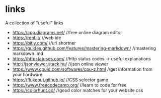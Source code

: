 # links
A collection of "useful" links

- https://app.diagrams.net/ //free online diagram editor
- https://repl.it/ //web ide
- https://bitly.com/ //url shortner
- https://guides.github.com/features/mastering-markdown/ //mastering markdown .md
- https://httpstatuses.com/ //http status codes -> useful explanations
- http://jsonviewer.stack.hu/ //json online viewer
- https://www.cpuid.com/softwares/cpu-z.html //get information from your hardware
- https://flukeout.github.io/ //CSS selector game
- https://www.freecodecamp.org/ //learn to code for free
- https://colorhunt.co/ //good color matches for your website css
